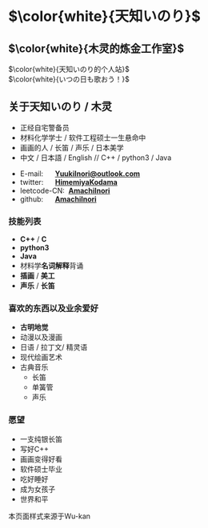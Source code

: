 # **$\color{white}{天知いのり}$**

## $\color{white}{木灵的炼金工作室}$

$\color{white}{天知いのり的个人站}$  
$\color{white}{いつの日も歌おう！}$ 

<!-- .slide -->

## **关于天知いのり / 木灵**

- 正经自宅警备员  
- 材料化学学士 / 软件工程硕士一生悬命中  
- 画画的人 / 长笛 / 声乐 / 日本美学  
- 中文 / 日本語 / English // C++ / python3 / Java  

<!-- .slide vertical=true -->

- E-mail:&nbsp; &nbsp; &nbsp; **[YuukiInori@outlook.com](mailto:YuukiInori@outlook.com)**
- twitter:&nbsp; &nbsp; &nbsp; **[HimemiyaKodama](https://twitter.com/HimemiyaKodama)**
- leetcode-CN:&nbsp; **[AmachiInori](https://leetcode-cn.com/u/amachi-inori/)**
- github:&nbsp; &nbsp; &nbsp; **[AmachiInori](https://github.com/AmachiInori)**

<!-- .slide -->


### 技能列表

- **C++** / **C**
- **python3**
- **Java**
- 材料学**名词解释**背诵
- **插画** / **美工**
- **声乐** / **长笛**

<!-- .slide -->

### 喜欢的东西以及业余爱好

- **古明地觉**
- 动漫以及漫画
- 日语 / 拉丁文/ 精灵语
- 现代绘画艺术  
- 古典音乐
  - 长笛
  - 单簧管
  - 声乐

<!-- .slide -->

### 愿望

- 一支纯银长笛
- 写好C++
- 画画变得好看
- 软件硕士毕业
- 吃好睡好
- 成为女孩子
- 世界和平
  

本页面样式来源于Wu-kan